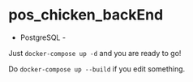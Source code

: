 # pos_chicken_backEnd

- PostgreSQL -

Just  `docker-compose up -d` and you are ready to go!

Do `docker-compose up --build` if you edit something.
